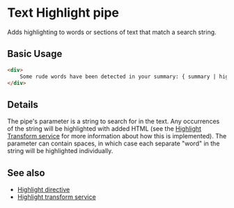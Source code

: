 # Text Highlight pipe

Adds highlighting to words or sections of text that match a search string.

## Basic Usage

```HTML
<div>
    Some rude words have been detected in your summary: { summary | highlight:rudeWordList }
</div>
```

## Details

The pipe's parameter is a string to search for in the text. Any occurrences of the string will
be highlighted with added HTML (see the
[Highlight Transform service](highlight-transform.service.md) for more information about how
this is implemented). The parameter can contain spaces, in which case each separate "word" in the string will be highlighted individually.

<!-- Don't edit the See also section. Edit seeAlsoGraph.json and run config/generateSeeAlso.js -->
<!-- seealso start -->
## See also

- [Highlight directive](highlight.directive.md)
- [Highlight transform service](highlight-transform.service.md)
<!-- seealso end -->